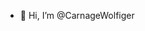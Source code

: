 - 👋 Hi, I’m @CarnageWolfiger

<!---
CarnageWolfiger/CarnageWolfiger is a ✨ special ✨ repository because its `README.md` (this file) appears on your GitHub profile.
You can click the Preview link to take a look at your changes.
--->
